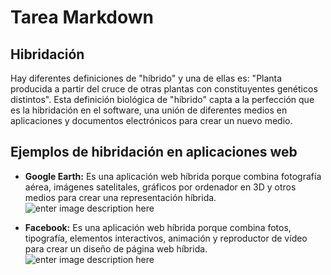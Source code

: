 ﻿# Tarea Markdown

## Hibridación

Hay diferentes definiciones de "híbrido" y una de ellas es:
"Planta producida a partir del cruce de otras plantas con constituyentes genéticos distintos".
Esta definición biológica de "híbrido" capta a la perfección que es la hibridación en el software, una unión de diferentes medios en aplicaciones y documentos electrónicos para crear un nuevo medio.

## Ejemplos de hibridación en aplicaciones web

- **Google Earth:** Es una aplicación web híbrida porque combina fotografía aérea, imágenes satelitales, gráficos por ordenador en 3D y otros medios para crear una representación híbrida.
![enter image description here](https://techcult.com/wp-content/uploads/2020/12/How-often-does-Google-Earth-Update.png)

- **Facebook:** Es una aplicación web híbrida porque combina fotos, tipografía, elementos interactivos, animación y reproductor de vídeo para crear un diseño de página web híbrida.
![enter image description here](https://about.fb.com/br/wp-content/uploads/sites/11/2020/05/News-Feed-Dark-Mode_pt_BR.png?w=890&resize=890,500)
